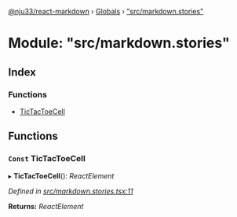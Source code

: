 [@nju33/react-markdown](../README.md) › [Globals](../globals.md) › ["src/markdown.stories"](_src_markdown_stories_.md)

# Module: "src/markdown.stories"

## Index

### Functions

* [TicTacToeCell](_src_markdown_stories_.md#const-tictactoecell)

## Functions

### `Const` TicTacToeCell

▸ **TicTacToeCell**(): *ReactElement*

*Defined in [src/markdown.stories.tsx:11](https://github.com/nju33/react-markdown/blob/b4ce032/src/markdown.stories.tsx#L11)*

**Returns:** *ReactElement*
